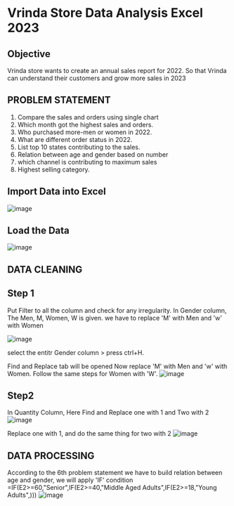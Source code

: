 # Vrinda Store Data Analysis Excel 2023
## Objective
Vrinda store wants to create an annual sales report for 2022. So that Vrinda can understand their customers and grow more sales in 2023

## PROBLEM STATEMENT
1. Compare the sales and orders using single chart
2. Which month got the highest sales and orders.
3. Who purchased more-men or women in 2022.
4. What are different order status in 2022.
5. List top 10 states contributing to the sales.
6. Relation between age and gender based on number
7. which channel is contributing to maximum sales
8. Highest selling category.

## Import Data into Excel 
![image](https://github.com/PRATHAMESH9743/Vrinda_store_Analysis/assets/154798147/9a4ef5f6-0253-475d-a588-9f812ac06ad2)

## Load the Data
![image](https://github.com/PRATHAMESH9743/Vrinda_store_Analysis/assets/154798147/45dbe21d-dc70-4878-9c9a-7c2193dc426b)

## DATA CLEANING
## Step 1
Put Filter to all the column and check for any irregularity.
In Gender column, The Men, M, Women, W is given. we have to replace 'M' with Men and 'w' with Women

![image](https://github.com/PRATHAMESH9743/Vrinda_store_Analysis/assets/154798147/5b838dc0-9f71-4db5-93c6-e92a57bc21c6)

select the entitr Gender column > press ctrl+H. 

Find and Replace tab will be opened
Now replace 'M' with Men and 'w' with Women. Follow the same steps for Women with 'W'. 
![image](https://github.com/PRATHAMESH9743/Vrinda_store_Analysis/assets/154798147/83f5ac41-00a3-4628-9de3-2a730817e2ab)

## Step2
In Quantity Column, Here Find and Replace one with 1 and Two with 2
![image](https://github.com/PRATHAMESH9743/Vrinda_store_Analysis/assets/154798147/2331b3b2-d9d5-4008-b979-e32205a22868)

Replace one with 1, and do the same thing for two with 2
![image](https://github.com/PRATHAMESH9743/Vrinda_store_Analysis/assets/154798147/4f2b28ed-c3b9-4037-8b4f-9bc3f4b29842)

## DATA PROCESSING
According to the 6th problem statement
we have to build relation between age and gender,
we will apply 'IF' condition
=IF(E2>=60,"Senior",IF(E2>=40,"Middle Aged Adults",IF(E2>=18,"Young Adults",)))
![image](https://github.com/PRATHAMESH9743/Vrinda_store_Analysis/assets/154798147/df14470b-cf42-4b87-bc94-bee954ab3830)


